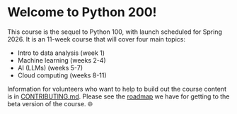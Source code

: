 # Welcome to Python 200!
This course is the sequel to Python 100, with launch scheduled for Spring 2026. It is an 11-week course that will cover four main topics:

- Intro to data analysis (week 1)
- Machine learning (weeks 2-4)
- AI (LLMs) (weeks 5-7)
- Cloud computing (weeks 8-11)
  

Information for volunteers who want to help to build out the course content is in [CONTRIBUTING.md](CONTRIBUTING.md). Please see the [roadmap](https://github.com/Code-the-Dream-School/python-200/issues/1) we have for getting to the beta version of the course. :globe_with_meridians: